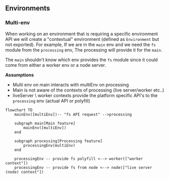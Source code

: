 ## Environments

### Multi-env

When working on an environment that is requiring a specific environment API we will create a "contextual" environment (defined as `Environment` but not exported).
For example, If we are in the `main` env and we need the `fs` module from the `processing` env, The processing will provide it for the `main`.

The `main` shouldn't know which env provides the `fs` module since it could come from either a worker env or a node server.

**Assumptions**

- Multi env on main interacts with multiEnv on processing
- Main is not aware of the contexts of processing (live server/worker etc..)
- liveServer \ worker contexts provide the platform specific API's to the `processing` env
  (actual API or polyfill)

```mermaid
flowchart TD
    mainEnv([multiEnv])-- "fs API request" -->processing

    subgraph main[Main feature]
        mainEnv([multiEnv])
    end

    subgraph processing[Processing feature]
        processingEnv(multiEnv)
    end

    processingEnv -- provide fs polyfill <--> worker(["worker context"])
    processingEnv -- provide fs from node <--> node(["live server (node) context"])
```
